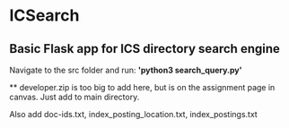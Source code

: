# ICSearch

## Basic Flask app for ICS directory search engine

Navigate to the src folder and run:
<b>'python3  search_query.py'</b>


** developer.zip is too big to add here, but is on the assignment page in canvas. Just add to main directory.

Also add doc-ids.txt, index_posting_location.txt, index_postings.txt
